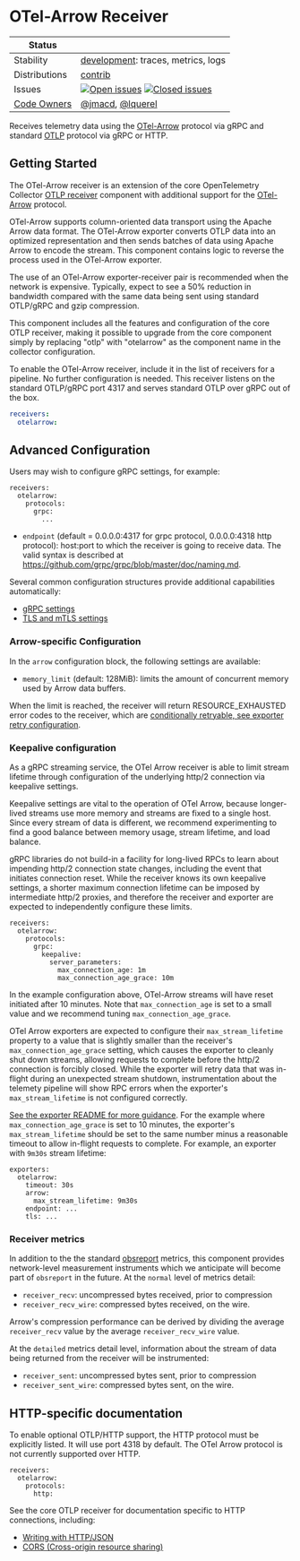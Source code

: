 # OTel-Arrow Receiver

<!-- status autogenerated section -->
| Status        |           |
| ------------- |-----------|
| Stability     | [development]: traces, metrics, logs   |
| Distributions | [contrib] |
| Issues        | [![Open issues](https://img.shields.io/github/issues-search/open-telemetry/opentelemetry-collector-contrib?query=is%3Aissue%20is%3Aopen%20label%3Areceiver%2Fotelarrow%20&label=open&color=orange&logo=opentelemetry)](https://github.com/open-telemetry/opentelemetry-collector-contrib/issues?q=is%3Aopen+is%3Aissue+label%3Areceiver%2Fotelarrow) [![Closed issues](https://img.shields.io/github/issues-search/open-telemetry/opentelemetry-collector-contrib?query=is%3Aissue%20is%3Aclosed%20label%3Areceiver%2Fotelarrow%20&label=closed&color=blue&logo=opentelemetry)](https://github.com/open-telemetry/opentelemetry-collector-contrib/issues?q=is%3Aclosed+is%3Aissue+label%3Areceiver%2Fotelarrow) |
| [Code Owners](https://github.com/open-telemetry/opentelemetry-collector-contrib/blob/main/CONTRIBUTING.md#becoming-a-code-owner)    | [@jmacd](https://www.github.com/jmacd), [@lquerel](https://www.github.com/lquerel) |

[development]: https://github.com/open-telemetry/opentelemetry-collector#development
[contrib]: https://github.com/open-telemetry/opentelemetry-collector-releases/tree/main/distributions/otelcol-contrib
<!-- end autogenerated section -->

Receives telemetry data using the
[OTel-Arrow](https://github.com/open-telemetry/otel-arrow) protocol
via gRPC and standard [OTLP](
https://github.com/open-telemetry/opentelemetry-specification/blob/main/specification/protocol/otlp.md)
protocol via gRPC or HTTP.

## Getting Started

The OTel-Arrow receiver is an extension of the core OpenTelemetry
Collector [OTLP
receiver](https://github.com/open-telemetry/opentelemetry-collector/tree/main/receiver/otlpreceiver)
component with additional support for the
[OTel-Arrow](https://github.com/open-telemetry/otel-arrow) protocol.

OTel-Arrow supports column-oriented data transport using the Apache
Arrow data format.  The OTel-Arrow
exporter
converts OTLP data into an optimized representation and then sends
batches of data using Apache Arrow to encode the stream.  This
component contains logic to reverse the process used in the OTel-Arrow
exporter.

The use of an OTel-Arrow exporter-receiver pair is recommended when
the network is expensive.  Typically, expect to see a 50% reduction in
bandwidth compared with the same data being sent using standard
OTLP/gRPC and gzip compression.

This component includes all the features and configuration of the core
OTLP receiver, making it possible to upgrade from the core component
simply by replacing "otlp" with "otelarrow" as the component name in
the collector configuration.

To enable the OTel-Arrow receiver, include it in the list of receivers
for a pipeline.  No further configuration is needed.  This receiver
listens on the standard OTLP/gRPC port 4317 and serves standard OTLP
over gRPC out of the box.

```yaml
receivers:
  otelarrow:
```

## Advanced Configuration

Users may wish to configure gRPC settings, for example:

```
receivers:
  otelarrow:
    protocols:
      grpc:
        ...
```

- `endpoint` (default = 0.0.0.0:4317 for grpc protocol, 0.0.0.0:4318 http protocol):
  host:port to which the receiver is going to receive data. The valid syntax is
  described at https://github.com/grpc/grpc/blob/master/doc/naming.md.

Several common configuration structures provide additional capabilities automatically:

- [gRPC settings](https://github.com/open-telemetry/opentelemetry-collector/blob/main/config/configgrpc/README.md)
- [TLS and mTLS settings](https://github.com/open-telemetry/opentelemetry-collector/blob/main/config/configtls/README.md)

### Arrow-specific Configuration

In the `arrow` configuration block, the following settings are available:

- `memory_limit` (default: 128MiB): limits the amount of concurrent memory used by Arrow data buffers.

When the limit is reached, the receiver will return RESOURCE_EXHAUSTED
error codes to the receiver, which are [conditionally retryable, see
exporter retry configuration](https://github.com/open-telemetry/opentelemetry-collector/blob/main/exporter/exporterhelper/README.md).

### Keepalive configuration

As a gRPC streaming service, the OTel Arrow receiver is able to limit
stream lifetime through configuration of the underlying http/2
connection via keepalive settings.

Keepalive settings are vital to the operation of OTel Arrow, because
longer-lived streams use more memory and streams are fixed to a single
host.  Since every stream of data is different, we recommend
experimenting to find a good balance between memory usage, stream
lifetime, and load balance.

gRPC libraries do not build-in a facility for long-lived RPCs to learn
about impending http/2 connection state changes, including the event
that initiates connection reset.  While the receiver knows its own
keepalive settings, a shorter maximum connection lifetime can be
imposed by intermediate http/2 proxies, and therefore the receiver and
exporter are expected to independently configure these limits.

```
receivers:
  otelarrow:
    protocols:
      grpc:
        keepalive:
          server_parameters:
            max_connection_age: 1m
            max_connection_age_grace: 10m
```

In the example configuration above, OTel-Arrow streams will have reset
initiated after 10 minutes.  Note that `max_connection_age` is set to
a small value and we recommend tuning `max_connection_age_grace`.

OTel Arrow exporters are expected to configure their
`max_stream_lifetime` property to a value that is slightly smaller
than the receiver's `max_connection_age_grace` setting, which causes
the exporter to cleanly shut down streams, allowing requests to
complete before the http/2 connection is forcibly closed.  While the
exporter will retry data that was in-flight during an unexpected
stream shutdown, instrumentation about the telemety pipeline will show
RPC errors when the exporter's `max_stream_lifetime` is not configured
correctly.

[See the exporter README for more
guidance](https://github.com/open-telemetry/opentelemetry-collector/blob/main/exporter/exporterhelper/README.md).  For the
example where `max_connection_age_grace` is set to 10 minutes, the
exporter's `max_stream_lifetime` should be set to the same number
minus a reasonable timeout to allow in-flight requests to complete.
For example, an exporter with `9m30s` stream lifetime:

```
exporters:
  otelarrow:
    timeout: 30s
    arrow:
      max_stream_lifetime: 9m30s
    endpoint: ...
    tls: ...
```

### Receiver metrics

In addition to the the standard
[obsreport](https://pkg.go.dev/go.opentelemetry.io/collector/obsreport)
metrics, this component provides network-level measurement instruments
which we anticipate will become part of `obsreport` in the future.  At
the `normal` level of metrics detail:

- `receiver_recv`: uncompressed bytes received, prior to compression
- `receiver_recv_wire`: compressed bytes received, on the wire.

Arrow's compression performance can be derived by dividing the average
`receiver_recv` value by the average `receiver_recv_wire` value.

At the `detailed` metrics detail level, information about the stream
of data being returned from the receiver will be instrumented:

- `receiver_sent`: uncompressed bytes sent, prior to compression
- `receiver_sent_wire`: compressed bytes sent, on the wire.

## HTTP-specific documentation

To enable optional OTLP/HTTP support, the HTTP protocol must be
explicitly listed.  It will use port 4318 by default.  The OTel Arrow
protocol is not currently supported over HTTP.

```
receivers:
  otelarrow:
    protocols:
      http:
```

See the core OTLP receiver for documentation specific to HTTP
connections, including:

- [Writing with HTTP/JSON](https://github.com/open-telemetry/opentelemetry-collector/tree/main/receiver/otlpreceiver#writing-with-httpjson)
- [CORS (Cross-origin resource sharing)](https://github.com/open-telemetry/opentelemetry-collector/tree/main/receiver/otlpreceiver#cors-cross-origin-resource-sharing)
